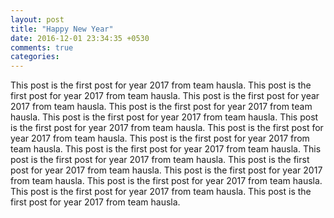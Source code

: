 ```yaml
---
layout: post
title: "Happy New Year"
date: 2016-12-01 23:34:35 +0530
comments: true
categories: 
---
```


This post is the first post for year 2017 from team hausla. This post is the first post for year 2017 from team hausla.  This post is the first post for year 2017 from team hausla.  This post is the first post for year 2017 from team hausla. This post is the first post for year 2017 from team hausla. This post is the first post for year 2017 from team hausla. This post is the first post for year 2017 from team hausla.  This post is the first post for year 2017 from team hausla.  This post is the first post for year 2017 from team hausla. This post is the first post for year 2017 from team hausla. This post is the first post for year 2017 from team hausla. This post is the first post for year 2017 from team hausla.  This post is the first post for year 2017 from team hausla.  This post is the first post for year 2017 from team hausla. This post is the first post for year 2017 from team hausla. 